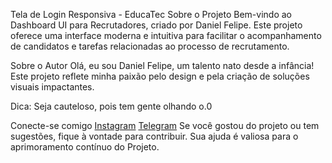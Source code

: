 Tela de Login Responsiva - EducaTec
Sobre o Projeto
Bem-vindo ao Dashboard UI para Recrutadores, criado por Daniel Felipe. Este projeto oferece uma interface moderna e intuitiva para facilitar o acompanhamento de candidatos e tarefas relacionadas ao processo de recrutamento.

Sobre o Autor
Olá, eu sou Daniel Felipe, um talento nato desde a infância! Este projeto reflete minha paixão pelo design e pela criação de soluções visuais impactantes.

Dica: Seja cauteloso, pois tem gente olhando o.0

Conecte-se comigo
[Instagram](https://www.instagram.com/danielmarinsoficial/)
[Telegram](https://t.me/Anomcy15/)
Se você gostou do projeto ou tem sugestões, fique à vontade para contribuir. Sua ajuda é valiosa para o aprimoramento contínuo do Projeto.
